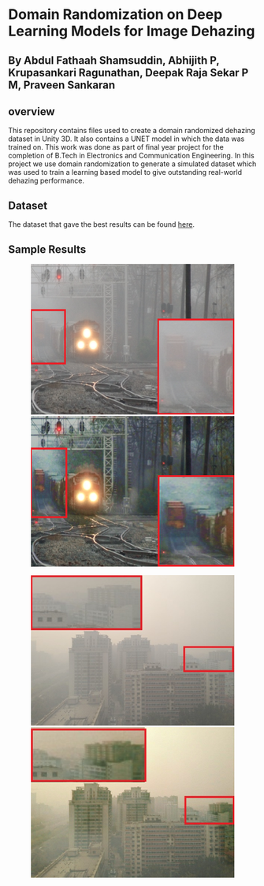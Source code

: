 # Domain Randomization on Deep Learning Models for Image Dehazing


By Abdul Fathaah Shamsuddin, Abhijith P,  Krupasankari Ragunathan, Deepak Raja Sekar P M, Praveen Sankaran
---


## overview

This repository contains files used to create a domain randomized dehazing dataset in Unity 3D. It also contains a UNET model in which the data was trained on. This work was done as part of final year project for the completion of B.Tech in Electronics and Communication Engineering.
In this project we use domain randomization to generate a simulated dataset which was used to train a learning based model to give outstanding real-world dehazing performance.

## Dataset

The dataset that gave the best results can be found [here](https://www.kaggle.com/abdulfta/domain-randomized-dehazing-synthetic-data).

## Sample Results

<p align='center'>
<img src="figs/train_input.png" height="306px" width='413px'> 
<img src='figs/train_our.png' height="306px" width='413px' >

</div>

<p align='center'>
<img src='figs/SOTS_input.jpg' height="306px" width='413px' > 
<img src='figs/SOTS_our.jpg' height="306px" width='413px' >

</div>
